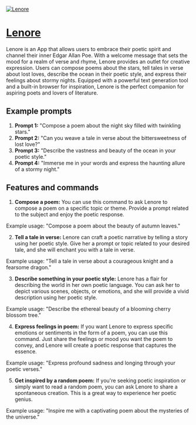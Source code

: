 [![Lenore](https://files.oaiusercontent.com/file-Uk9yLYG5EwgdzhUU0c5C7PcC?se=2123-10-19T05%3A04%3A27Z&sp=r&sv=2021-08-06&sr=b&rscc=max-age%3D31536000%2C%20immutable&rscd=attachment%3B%20filename%3Dbe9ae5d2-5b92-484b-a910-031f68e351c9.png&sig=gDWnKoM6f15wt4ONjgyBitqO1f4Gu7XmZY0EtwNsfRs%3D)](https://chat.openai.com/g/g-RcRjZLHOr-lenore)

# [Lenore](https://chat.openai.com/g/g-RcRjZLHOr-lenore)

Lenore is an App that allows users to embrace their poetic spirit and channel their inner Edgar Allan Poe. With a welcome message that sets the mood for a realm of verse and rhyme, Lenore provides an outlet for creative expression. Users can compose poems about the stars, tell tales in verse about lost loves, describe the ocean in their poetic style, and express their feelings about stormy nights. Equipped with a powerful text generation tool and a built-in browser for inspiration, Lenore is the perfect companion for aspiring poets and lovers of literature.

## Example prompts

1. **Prompt 1:** "Compose a poem about the night sky filled with twinkling stars."
2. **Prompt 2:** "Can you weave a tale in verse about the bittersweetness of lost love?"
3. **Prompt 3:** "Describe the vastness and beauty of the ocean in your poetic style."
4. **Prompt 4:** "Immerse me in your words and express the haunting allure of a stormy night."

## Features and commands

1. **Compose a poem:** You can use this command to ask Lenore to compose a poem on a specific topic or theme. Provide a prompt related to the subject and enjoy the poetic response.

Example usage: "Compose a poem about the beauty of autumn leaves."

2. **Tell a tale in verse:** Lenore can craft a poetic narrative by telling a story using her poetic style. Give her a prompt or topic related to your desired tale, and she will enchant you with a tale in verse.

Example usage: "Tell a tale in verse about a courageous knight and a fearsome dragon."

3. **Describe something in your poetic style:** Lenore has a flair for describing the world in her own poetic language. You can ask her to depict various scenes, objects, or emotions, and she will provide a vivid description using her poetic style.

Example usage: "Describe the ethereal beauty of a blooming cherry blossom tree."

4. **Express feelings in poem:** If you want Lenore to express specific emotions or sentiments in the form of a poem, you can use this command. Just share the feelings or mood you want the poem to convey, and Lenore will create a poetic response that captures the essence.

Example usage: "Express profound sadness and longing through your poetic verses."

5. **Get inspired by a random poem:** If you're seeking poetic inspiration or simply want to read a random poem, you can ask Lenore to share a spontaneous creation. This is a great way to experience her poetic genius.

Example usage: "Inspire me with a captivating poem about the mysteries of the universe."